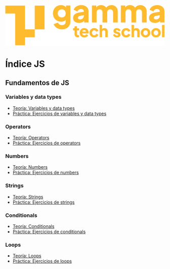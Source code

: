 ![logotipo de GammaTech School](../assets/Logo_Yellow.png)

# Índice JS

## Fundamentos de JS
### Variables y data types
- [Teoría: Variables y data types](./theory/variables_data_types.md)
- [Práctica: Ejercicios de variables y data types](./exercises/ex_variables_data_types.md)

### Operators
- [Teoría: Operators](./theory/operators.md)
- [Práctica: Ejercicios de operators](./exercises/ex_operators.md)

### Numbers
- [Teoría: Numbers](./theory/numbers.md)
- [Práctica: Ejercicios de numbers](./exercises/ex_numbers.md)

### Strings
- [Teoría: Strings](./theory/strings.md)
- [Práctica: Ejercicios de strings](./exercises/ex_strings.md)

### Conditionals
- [Teoría: Conditionals]()
- [Práctica: Ejercicios de conditionals]()

### Loops
- [Teoría: Loops]()
- [Práctica: Ejercicios de loops]()
